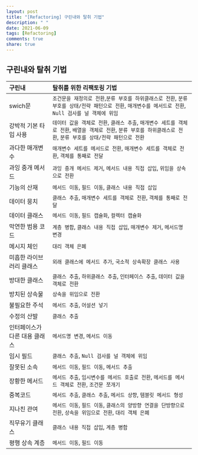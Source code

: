 ```yaml
---
layout: post
title: "[Refactoring] 구린내와 탈취 기법"
description: " "
date: 2021-06-09
tags: [Refactoring]
comments: true
share: true
---
```


구린내와 탈취 기법
------------------

| 구린내                        | 탈취를 위한 리팩토링 기법                                                                                                                                             |
|:------------------------------|:----------------------------------------------------------------------------------------------------------------------------------------------------------------------|
| swich문                       | `조건문을 재정의로 전환`,`분류 부호를 하위클래스로 전환`, `분류 부호를 상태/전략 패턴으로 전환`, `매개변수를 메서드로 전환`, `Null 검사를 널 객체에 위임`             |
| 강박적 기본 타입 사용         | `데이터 값을 객체로 전환`, `클래스 추출`, `매개변수 세트를 객체로 전환`, `배열을 객체로 전환`, `분류 부호를 하위클래스로 전환`, `분류 부호를 상태/전략 패턴으로 전환` |
| 과다한 매개변수               | `매개변수 세트를 메서드로 전환`, `매개변수 세트를 객체로 전환`, `객체를 통째로 전달`                                                                                  |
| 과잉 중개 메서드              | `과잉 중개 메서드 제거`, `메서드 내용 직접 삽입`, `위임을 상속으로 전환`                                                                                              |
| 기능의 산재                   | `메서드 이동`, `필드 이동`, `클래스 내용 직접 삽입`                                                                                                                   |
| 데이터 뭉치                   | `클래스 추출`, `매개변수 세트를 객체로 전환`, `객체를 통째로 전달`                                                                                                    |
| 데이터 클래스                 | `메서드 이동`, `필드 캡슐화`, `컬렉터 캡슐화`                                                                                                                         |
| 막연한 범용 코드              | `계층 병합`, `클래스 내용 직접 삽입`, `매개변수 제거`, `메서드명 변경`                                                                                                |
| 메시지 체인                   | `대리 객체 은폐`                                                                                                                                                      |
| 미흡한 라이브러리 클래스      | `외래 클래스에 메서드 추가`, `국소적 상속확장 클래스 사용`                                                                                                            |
| 방대한 클래스                 | `클래스 추출`, `하위클래스 추출`, `인터페이스 추출`, `데이터 값을 객체로 전환`                                                                                        |
| 방치된 상속물                 | `상속을 위임으로 전환`                                                                                                                                                |
| 불필요한 주석                 | `메서드 추출`, `어설션 넣기`                                                                                                                                          |
| 수정의 산발                   | `클래스 추출`                                                                                                                                                         |
| 인터페이스가 다른 대용 클래스 | `메서드명 변경`, `메서드 이동`                                                                                                                                        |
| 임시 필드                     | `클래스 추출`, `Null 검사를 널 객체에 위임`                                                                                                                           |
| 잘못된 소속                   | `메서드 이동`, `필드 이동`, `메서드 추출`                                                                                                                             |
| 장황한 메서드                 | `메서드 추출`, `임시변수를 메서드 호출로 전환`, `메서드를 메서드 객체로 전환`, `조건문 쪼개기`                                                                        |
| 중복코드                      | `메서드 추출`, `클래스 추출`, `메서드 상향`, `템블릿 메서드 형성`                                                                                                     |
| 지나친 관여                   | `메서드 이동`, `필드 이동`, `클래스의 양방향 연결을 단방향으로 전환`, `상속을 위임으로 전환`, `대리 객체 은폐`                                                        |
| 직무유기 클래스               | `클래스 내용 직접 삽입`, `계층 병합`                                                                                                                                  |
| 평행 상속 계층                | `메서드 이동`, `필드 이동`                                                                                                                                            |
